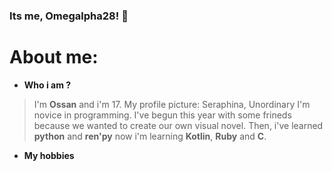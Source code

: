 ### Its me, Omegalpha28! 👋

# About me:

- **Who i am ?**
>I'm **Ossan** and i'm 17. 
My profile picture: Seraphina, Unordinary
I'm novice in programming. I've begun this year with some frineds because we wanted to create our own visual novel. Then, i've learned **python** and **ren'py** now i'm learning **Kotlin**, **Ruby** and **C**.

- **My hobbies**


#

<!--
**Omegalpha28/Omegalpha28** is a ✨ _special_ ✨ repository because its `README.md` (this file) appears on your GitHub profile.

Here are some ideas to get you started:

- 🔭 I’m currently working on ...
- 🌱 I’m currently learning ...
- 👯 I’m looking to collaborate on ...
- 🤔 I’m looking for help with ...
- 💬 Ask me about ...
- 📫 How to reach me: ...
- 😄 Pronouns: ...
- ⚡ Fun fact: ...
-->
